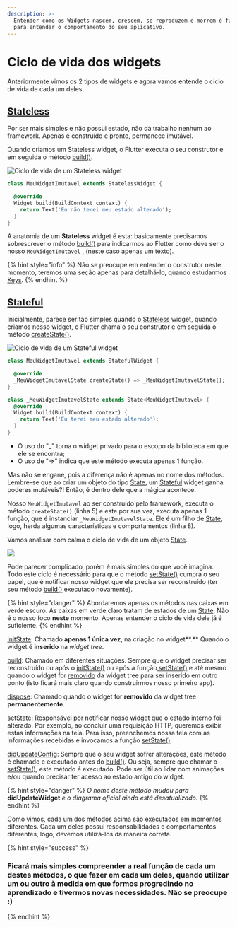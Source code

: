```yaml
---
description: >-
  Entender como os Widgets nascem, crescem, se reproduzem e morrem é fundamental
  para entender o comportamento do seu aplicativo.
---
```


# Ciclo de vida dos widgets

Anteriormente vimos os 2 tipos de widgets e agora vamos entende o ciclo de vida de cada um deles.

## [Stateless](https://api.flutter.dev/flutter/widgets/StatelessWidget-class.html)

Por ser mais simples e não possui estado, não dá trabalho nenhum ao framework. Apenas é construído e pronto, permanece imutável.

Quando criamos um Stateless widget, o Flutter executa o seu construtor e em seguida o método [build()](https://api.flutter.dev/flutter/widgets/StatelessWidget/build.html).

![Ciclo de vida de um Stateless widget](../.gitbook/assets/stateless.png)

```dart
class MeuWidgetImutavel extends StatelessWidget {

  @override
  Widget build(BuildContext context) {
    return Text('Eu não terei meu estado alterado');
  }
}
```

A anatomia de um **Stateless** widget é esta: basicamente precisamos sobrescrever o método [build()](https://api.flutter.dev/flutter/widgets/StatelessWidget/build.html) para indicarmos ao Flutter como deve ser o nosso `MeuWidgetImutavel` , (neste caso apenas um texto).

{% hint style="info" %}
Não se preocupe em entender o construtor neste momento, teremos uma seção apenas para detalhá-lo, quando estudarmos [Keys](https://flutter.dev/docs/development/ui/widgets-intro#keys).
{% endhint %}

## [Stateful](https://api.flutter.dev/flutter/widgets/StatefulWidget-class.html)

Inicialmente, parece ser tão simples quando o [Stateless](https://api.flutter.dev/flutter/widgets/StatelessWidget-class.html) widget, quando criamos nosso widget, o Flutter chama o seu construtor e em seguida o método [createState()](https://api.flutter.dev/flutter/widgets/StatefulWidget/createState.html).

![Ciclo de vida de um Stateful widget](../.gitbook/assets/stateful.png)

```dart
class MeuWidgetImutavel extends StatefulWidget {

  @override
  _MeuWidgetImutavelState createState() => _MeuWidgetImutavelState();
}

class _MeuWidgetImutavelState extends State<MeuWidgetImutavel> {
  @override
  Widget build(BuildContext context) {
    return Text('Eu terei meu estado alterado');
  }
}
```

* O uso do "\_" torna o widget privado para o escopo da biblioteca em que ele se encontra;
* O uso de "=>" indica que este método executa apenas 1 função.

Mas não se engane, pois a diferença não é apenas no nome dos métodos. Lembre-se que ao criar um objeto do tipo [State](https://api.flutter.dev/flutter/widgets/State-class.html), um [Stateful](https://api.flutter.dev/flutter/widgets/StatefulWidget-class.html) widget ganha poderes mutáveis?! Então, é dentro dele que a mágica acontece.

Nosso `MeuWidgetImutavel` ao ser construído pelo framework, executa o método `createState()` (linha 5) e este por sua vez, executa apenas 1 função, que é instanciar `_MeuWidgetImutavelState`. Ele é um filho de [State](https://api.flutter.dev/flutter/widgets/State-class.html), logo, herda algumas características e comportamentos (linha 8).

Vamos analisar com calma o ciclo de vida de um objeto [State](https://api.flutter.dev/flutter/widgets/State-class.html).

![](../.gitbook/assets/state.png)

Pode parecer complicado, porém é mais simples do que você imagina. Todo este ciclo é necessário para que o método [setState()](https://api.flutter.dev/flutter/widgets/State/setState.html) cumpra o seu papel, que é notificar nosso widget que ele precisa ser reconstruído (ter seu método [build()](https://api.flutter.dev/flutter/widgets/State/build.html) executado novamente).

{% hint style="danger" %}
Abordaremos apenas os métodos nas caixas em verde escuro. As caixas em verde claro tratam de estados de um [State](https://api.flutter.dev/flutter/widgets/State-class.html). Não é o nosso foco **neste** momento. Apenas entender o ciclo de vida dele já é suficiente.
{% endhint %}

[initState](https://api.flutter.dev/flutter/widgets/State/initState.html): Chamado **apenas 1 única vez**, na criação no widget**.** Quando o widget é **inserido** na _widget tree_.

[build](https://api.flutter.dev/flutter/widgets/State/build.html): Chamado em diferentes situações. Sempre que o widget precisar ser reconstruído ou após o [initState()](https://api.flutter.dev/flutter/widgets/State/initState.html) ou após a função[ setState()](https://api.flutter.dev/flutter/widgets/State/setState.html) e até mesmo quando o widget for [removido](https://api.flutter.dev/flutter/widgets/State/deactivate.html) da widget tree para ser inserido em outro ponto (isto ficará mais claro quando construirmos nosso primeiro app).

[dispose](https://api.flutter.dev/flutter/widgets/State/dispose.html): Chamado quando o widget for **removido** da widget tree **permanentemente**.

[setState](https://api.flutter.dev/flutter/widgets/State/setState.html): Responsável por notificar nosso widget que o estado interno foi alterado. Por exemplo, ao concluir uma requisição HTTP, queremos exibir estas informações na tela. Para isso, preenchemos nossa tela com as informações recebidas e invocamos a função [setState()](https://api.flutter.dev/flutter/widgets/State/setState.html).

[didUpdateConfig](https://api.flutter.dev/flutter/widgets/State/didUpdateWidget.html): Sempre que o seu widget sofrer alterações, este método é chamado e executado antes do [build()](https://api.flutter.dev/flutter/widgets/State/build.html). Ou seja, sempre que chamar o [setState()](https://api.flutter.dev/flutter/widgets/State/setState.html), este método é executado. Pode ser útil ao lidar com animações e/ou quando precisar ter acesso ao estado antigo do widget.

{% hint style="danger" %}
_O nome deste método mudou para_ **didUpdateWidget** _e o diagrama oficial ainda está desatualizado._
{% endhint %}

Como vimos, cada um dos métodos acima são executados em momentos diferentes. Cada um deles possui responsabilidades e comportamentos diferentes, logo, devemos utilizá-los da maneira correta.

{% hint style="success" %}
### Ficará mais simples compreender a real função de cada um destes métodos, o que fazer em cada um deles, quando utilizar um ou outro à medida em que formos progredindo no aprendizado e tivermos novas necessidades. Não se preocupe :)
{% endhint %}
